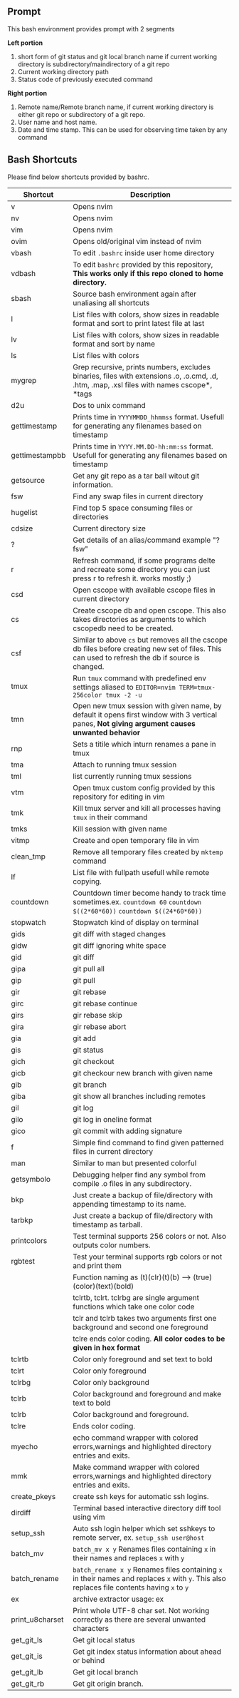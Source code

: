 ## Prompt

This bash environment provides prompt with 2 segments

**Left portion** 
1. short form of git status and git local branch name if current working directory is subdirectory/maindirectory of a git repo
2. Current working directory path
3. Status code of previously executed command

**Right portion** 
1. Remote name/Remote branch name, if current working directory is either git repo or subdirectory of a git repo.
2. User name and host name.
3. Date and time stamp. This can be used for observing time taken by any command

## Bash Shortcuts

Please find below shortcuts provided by bashrc.

|Shortcut|Description|
|---|---|
|v|Opens nvim|
|nv|Opens nvim|
|vim|Opens nvim|
|ovim|Opens old/original vim instead of nvim|
|vbash|To edit `.bashrc` inside user home directory|
|vdbash|To edit `bashrc` provided by this repository, **This works only if this repo cloned to home directory.**|
|sbash|Source bash environment again after unaliasing all shortcuts|
|l|List files with colors, show sizes in readable format and sort to print latest file at last |
|lv|List files with colors, show sizes in readable format and sort by name |
|ls|List files with colors |
|mygrep|Grep recursive, prints numbers, excludes binaries, files with extensions .o, .o.cmd, .d, .htm, .map, .xsl files with names cscope*, *tags |
|d2u|Dos to unix command |
|gettimestamp|Prints time in `YYYYMMDD_hhmmss` format. Usefull for generating any filenames based on timestamp|
|gettimestampbb|Prints time in `YYYY.MM.DD-hh:mm:ss` format. Usefull for generating any filenames based on timestamp|
|getsource|Get any git repo as a tar ball witout git information.|
|fsw|Find any swap files in current directory|
|hugelist|Find top 5 space consuming files or directories|
|cdsize|Current directory size|
|?|Get details of an alias/command example "? fsw"|
|r|Refresh command, if some programs delte and recreate some directory you can just press r to refresh it. works mostly ;)|
|csd|Open cscope with available cscope files in current directory|
|cs|Create cscope db and open cscope. This also takes directories as arguments to which cscopedb need to be created.|
|csf|Similar to above `cs` but removes all the cscope db files before creating new set of files. This can used to refresh the db if source is changed.|
|tmux|Run `tmux` command with predefined env settings aliased to `EDITOR=nvim TERM=tmux-256color tmux -2 -u`|
|tmn|Open new tmux session with given name, by default it opens first window with 3 vertical panes, **Not giving argument causes unwanted behavior**|
|rnp|Sets a titile which inturn renames a pane in tmux|
|tma|Attach to running tmux session|
|tml|list currently running tmux sessions|
|vtm|Open tmux custom config provided by this repository for editing in vim|
|tmk|Kill tmux server and kill all processes having `tmux` in their command|
|tmks|Kill session with given name|
|vitmp|Create and open temporary file in vim|
|clean_tmp|Remove all temporary files created by `mktemp` command|
|lf|List file with fullpath usefull while remote copying.|
|countdown|Countdown timer become handy to track time sometimes.ex. `countdown 60` `countdown $((2*60*60))` `countdown $((24*60*60))`|
|stopwatch|Stopwatch kind of display on terminal|
|gids|git diff with staged changes|
|gidw|git diff ignoring white space|
|gid|git diff|
|gipa|git pull all|
|gip|git pull|
|gir|git rebase|
|girc|git rebase continue|
|girs|gir rebase skip|
|gira|gir rebase abort|
|gia|git add|
|gis|git status|
|gich|git checkout|
|gicb|git checkour new branch with given name|
|gib|git branch|
|giba|git show all branches including remotes|
|gil|git log|
|gilo|git log in oneline format|
|gico|git commit with adding signature|
|f|Simple find command to find given patterned files in current directory|
|man|Similar to man but presented colorful|
|getsymbolo|Debugging helper find any symbol from compile .o files in any subdirectory.|
|bkp|Just create a backup of file/directory with appending timestamp to its name.|
|tarbkp|Just create a backup of file/directory with timestamp as tarball.|
|printcolors|Test terminal supports 256 colors or not. Also outputs color numbers.|
|rgbtest|Test your terminal supports rgb colors or not and print them|
||Function naming as (t)(clr)(t)(b) --> (true)(color)(text)(bold)|
||tclrtb, tclrt. tclrbg are single argument functions which take one color code|
||tclr and tclrb takes two arguments first one background and second one foreground|
||tclre ends color coding. **All color codes to be given in hex format**|
|tclrtb|Color only foreground and set text to bold|
|tclrt|Color only foreground|
|tclrbg|Color only background|
|tclrb|Color background and foreground and make text to bold|
|tclrb|Color background and foreground.|
|tclre|Ends color coding.|
|myecho|echo command wrapper with colored errors,warnings and highlighted directory entries and exits.|
|mmk|Make command wrapper with colored errors,warnings and highlighted directory entries and exits.|
|create_pkeys|create ssh keys for automatic ssh logins.|
|dirdiff|Terminal based interactive directory diff tool using vim|
|setup_ssh|Auto ssh login helper which set sshkeys to remote server, ex. `setup_ssh user@host`|
|batch_mv|`batch_mv x y` Renames files containing `x` in their names and replaces `x` with `y`|
|batch_rename|`batch_rename x y` Renames files containing `x` in their names and replaces `x` with `y`. This also replaces file contents having `x` to `y`|
|ex|archive extractor usage: ex <file>|
|print_u8charset|Print whole UTF-8 char set. Not working correctly as there are several unwanted characters|
|get_git_ls|Get git local status|
|get_git_is|Get git index status information about ahead or behind|
|get_git_lb|Get git local branch|
|get_git_rb|Get git origin branch.|
